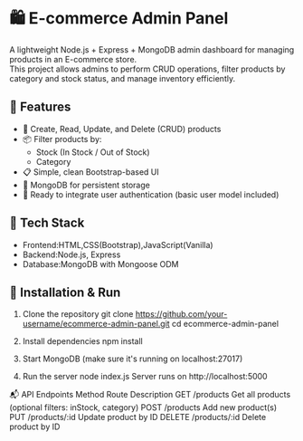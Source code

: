 # 🛍️ E-commerce Admin Panel

A lightweight Node.js + Express + MongoDB admin dashboard for managing products in an E-commerce store.  
This project allows admins to perform CRUD operations, filter products by category and stock status, and manage inventory efficiently.

## 🚀 Features

- 🔄 Create, Read, Update, and Delete (CRUD) products
- 📦 Filter products by:
  - Stock (In Stock / Out of Stock)
  - Category
- 📋 Simple, clean Bootstrap-based UI
- 💾 MongoDB for persistent storage
- 🔐 Ready to integrate user authentication (basic user model included)

## 🧱 Tech Stack

- Frontend:HTML,CSS(Bootstrap),JavaScript(Vanilla)
- Backend:Node.js, Express
- Database:MongoDB with Mongoose ODM

## 🔧 Installation & Run

1. Clone the repository
       git clone https://github.com/your-username/ecommerce-admin-panel.git
       cd ecommerce-admin-panel

2. Install dependencies
       npm install

3. Start MongoDB (make sure it's running on localhost:27017)

4. Run the server
      node index.js
   Server runs on http://localhost:5000

📬 API Endpoints
Method	   Route        	         Description
GET	      /products	         Get all products (optional filters: inStock, category)
POST	      /products	         Add new product(s)
PUT	      /products/:id	   Update product by ID
DELETE	/products/:id	   Delete product by ID